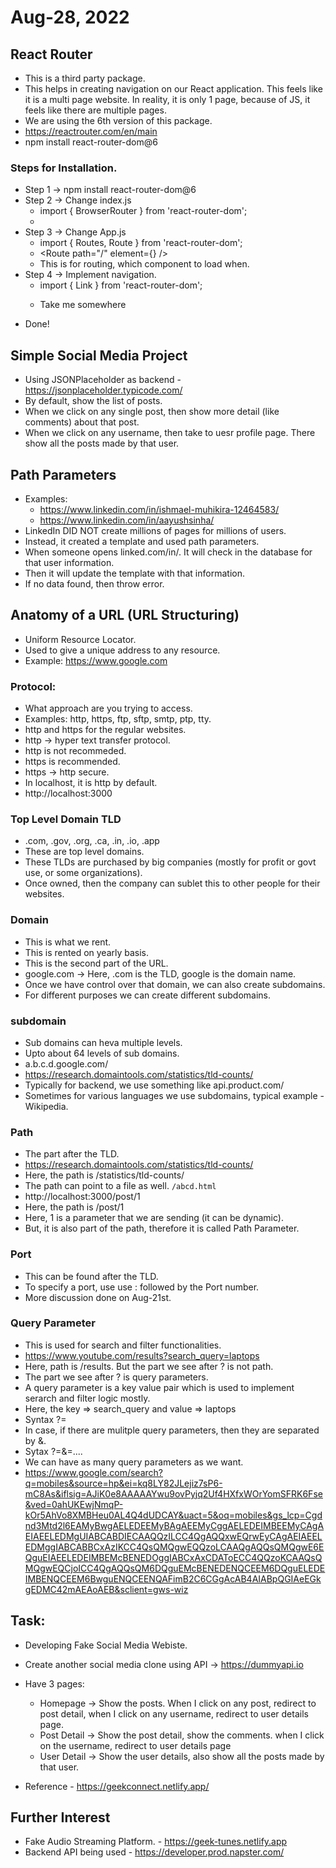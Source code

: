 # Aug-28, 2022


## React Router
- This is a third party package.
- This helps in creating navigation on our React application. This feels like it is a multi page website. In reality, it is only 1 page, because of JS, it feels like there are multiple pages.
- We are using the 6th version of this package.
- https://reactrouter.com/en/main
- npm install react-router-dom@6

### Steps for Installation.
- Step 1 -> npm install react-router-dom@6
- Step 2 -> Change index.js
  - import { BrowserRouter } from 'react-router-dom';
  - <BrowserRouter><App /></BrowserRouter>
- Step 3 -> Change App.js
  - import { Routes, Route } from 'react-router-dom';
  - <Routes><Route path="/" element={<Component />} /></Routes>
  - This is for routing, which component to load when.
- Step 4 -> Implement navigation.
  - import { Link } from 'react-router-dom';
  - <Link to="/"><p>Take me somewhere</p></Link>
- Done!

## Simple Social Media Project
- Using JSONPlaceholder as backend - https://jsonplaceholder.typicode.com/
- By default, show the list of posts.
- When we click on any single post, then show more detail (like comments) about that post.
- When we click on any username, then take to uesr profile page. There show all the posts made by that user.

## Path Parameters
- Examples:
  - https://www.linkedin.com/in/ishmael-muhikira-12464583/
  - https://www.linkedin.com/in/aayushsinha/
- LinkedIn DID NOT create millions of pages for millions of users.
- Instead, it created a template and used path parameters.
- When someone opens linked.com/in/<username>. It will check in the database for that user information.
- Then it will update the template with that information.
- If no data found, then throw error.

## Anatomy of a URL (URL Structuring)
- Uniform Resource Locator.
- Used to give a unique address to any resource.
- Example: https://www.google.com

### Protocol:
- What approach are you trying to access.
- Examples: http, https, ftp, sftp, smtp, ptp, tty.
- http and https for the regular websites.
- http -> hyper text transfer protocol.
- http is not recommeded.
- https is recommended.
- https -> http secure.
- In localhost, it is http by default.
- http://localhost:3000

### Top Level Domain TLD
- .com, .gov, .org, .ca, .in, .io, .app
- These are top level domains.
- These TLDs are purchased by big companies (mostly for profit or govt use, or some organizations).
- Once owned, then the company can sublet this to other people for their websites.

### Domain
- This is what we rent.
- This is rented on yearly basis.
- This is the second part of the URL.
- google.com -> Here, .com is the TLD, google is the domain name.
- Once we have control over that domain, we can also create subdomains.
- For different purposes we can create different subdomains.

### subdomain
- Sub domains can heva multiple levels.
- Upto about 64 levels of sub domains.
- a.b.c.d.google.com/
- https://research.domaintools.com/statistics/tld-counts/
- Typically for backend, we use something like api.product.com/
- Sometimes for various languages we use subdomains, typical example - Wikipedia.

### Path
- The part after the TLD.
- https://research.domaintools.com/statistics/tld-counts/
- Here, the path is /statistics/tld-counts/
- The path can point to a file as well. `/abcd.html`
- http://localhost:3000/post/1
- Here, the path is /post/1
- Here, 1 is a parameter that we are sending (it can be dynamic).
- But, it is also part of the path, therefore it is called Path Parameter.

### Port
- This can be found after the TLD.
- To specify a port, use use : followed by the Port number.
- More discussion done on Aug-21st.

### Query Parameter
- This is used for search and filter functionalities.
- https://www.youtube.com/results?search_query=laptops
- Here, path is /results. But the part we see after ? is not path.
- The part we see after ? is query parameters.
- A query parameter is a key value pair which is used to implement serarch and filter logic mostly.
- Here, the key => search_query and value => laptops
- Syntax ?<key>=<value>
- In case, if there are mulitple query parameters, then they are separated by &.
- Sytax ?<key1>=<value1>&<key2>=<value2>....
- We can have as many query parameters as we want.
- https://www.google.com/search?q=mobiles&source=hp&ei=kq8LY82JLejiz7sP6-mC8As&iflsig=AJiK0e8AAAAAYwu9ovPyjq2Uf4HXfxWOrYomSFRK6Fse&ved=0ahUKEwjNmqP-kOr5AhVo8XMBHeu0AL4Q4dUDCAY&uact=5&oq=mobiles&gs_lcp=Cgdnd3Mtd2l6EAMyBwgAELEDEEMyBAgAEEMyCggAELEDEIMBEEMyCAgAEIAEELEDMgUIABCABDIECAAQQzILCC4QgAQQxwEQrwEyCAgAEIAEELEDMggIABCABBCxAzIKCC4QsQMQgwEQQzoLCAAQgAQQsQMQgwE6EQguEIAEELEDEIMBEMcBENEDOggIABCxAxCDAToECC4QQzoKCAAQsQMQgwEQCjoICC4QgAQQsQM6DQguEMcBENEDENQCEEM6DQguELEDEIMBENQCEEM6BwguENQCEENQAFimB2C6CGgAcAB4AIABpQGIAeEGkgEDMC42mAEAoAEB&sclient=gws-wiz


## Task:
- Developing Fake Social Media Webiste.
- Create another social media clone using API -> https://dummyapi.io
- Have 3 pages:
  - Homepage -> Show the posts. When I click on any post, redirect to post detail, when I click on any username, redirect to user details page.
  - Post Detail -> Show the post detail, show the comments. when I click on the username, redirect to user details page
  - User Detail -> Show the user details, also show all the posts made by that user.

- Reference - https://geekconnect.netlify.app/


## Further Interest
- Fake Audio Streaming Platform. - https://geek-tunes.netlify.app
- Backend API being used - https://developer.prod.napster.com/